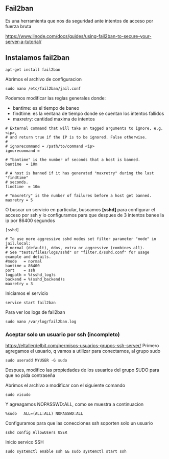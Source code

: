 ## Fail2ban
Es una herramienta que nos da seguridad ante intentos de acceso por fuerza bruta

https://www.linode.com/docs/guides/using-fail2ban-to-secure-your-server-a-tutorial/

## Instalamos fail2ban
```` 
apt-get install fail2ban
````
Abrimos el archivo de configuracion
````
sudo nano /etc/fail2ban/jail.conf
````
Podemos modificar las reglas generales donde:
- bantime: es el tiempo de baneo
- findtime: es la ventana de tiempo donde se cuentan los intentos fallidos
- maxretry: cantidad maxima de intentos 
````
# External command that will take an tagged arguments to ignore, e.g. <ip>,
# and return true if the IP is to be ignored. False otherwise.
#
# ignorecommand = /path/to/command <ip>
ignorecommand =

# "bantime" is the number of seconds that a host is banned.
bantime  = 10m

# A host is banned if it has generated "maxretry" during the last "findtime"
# seconds.
findtime  = 10m

# "maxretry" is the number of failures before a host get banned.
maxretry = 5
````
O buscar un servicio en particular, buscamos **[sshd]** para configurar el acceso por ssh y lo configuramos para que despues de 3 intentos banee la ip por 86400 segundos
````
[sshd]

# To use more aggressive sshd modes set filter parameter "mode" in jail.local:
# normal (default), ddos, extra or aggressive (combines all).
# See "tests/files/logs/sshd" or "filter.d/sshd.conf" for usage example and details.
#mode   = normal
bantime = 86400
port    = ssh
logpath = %(sshd_log)s
backend = %(sshd_backend)s
maxretry = 3
````
Iniciamos el servicio
````
service start fail2ban
````
Para ver los logs de fail2ban
````
sudo nano /var/log/fail2ban.log
````

### Aceptar solo un usuario por ssh (incompleto)
https://eltallerdelbit.com/permisos-usuarios-grupos-ssh-server/
Primero agregamos el usuario, q vamos a utilizar para conectarnos, al grupo sudo 
````
sudo useradd MYUSER -G sudo
````
Despues, modifico las propiedades de los usuarios del grupo SUDO para que no pida contraseña  

Abrimos el archivo a modificar con el siguiente comando 
````
sudo visudo
````
Y agreagamos NOPASSWD:ALL, como se muestra a continuacion 
````
%sudo   ALL=(ALL:ALL) NOPASSWD:ALL
````
Configuramos para que las conecciones ssh soporten solo un usuario
````
sshd config AllowUsers USER
````
Inicio servico SSH
````
sudo systemctl enable ssh && sudo systemctl start ssh
````


